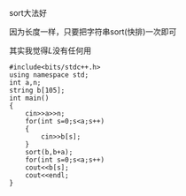 sort大法好

因为长度一样，只要把字符串sort(快排)一次即可

其实我觉得$L$没有任何用
```
#include<bits/stdc++.h>
using namespace std;
int a,n;
string b[105];
int main()
{
    cin>>a>>n;
	for(int s=0;s<a;s++)
	{
		cin>>b[s];
	}
	sort(b,b+a);
	for(int s=0;s<a;s++)
	cout<<b[s];
	cout<<endl;
}
```